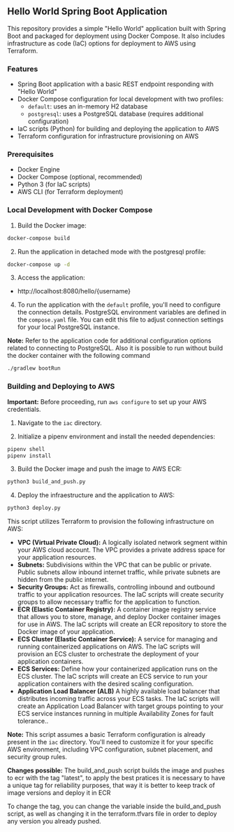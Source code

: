 ## Hello World Spring Boot Application

This repository provides a simple "Hello World" application built with Spring Boot and packaged for deployment using Docker Compose. It also includes infrastructure as code (IaC) options for deployment to AWS using Terraform.

### Features

* Spring Boot application with a basic REST endpoint responding with "Hello World"
* Docker Compose configuration for local development with two profiles:
    * `default`: uses an in-memory H2 database
    * `postgresql`: uses a PostgreSQL database (requires additional configuration)
* IaC scripts (Python) for building and deploying the application to AWS
* Terraform configuration for infrastructure provisioning on AWS

### Prerequisites

* Docker Engine
* Docker Compose (optional, recommended)
* Python 3 (for IaC scripts)
* AWS CLI (for Terraform deployment)

### Local Development with Docker Compose

1. Build the Docker image:

```bash
docker-compose build
```

2. Run the application in detached mode with the postgresql profile:

```bash
docker-compose up -d
```

3. Access the application:

  * http://localhost:8080/hello/{username}

4. To run the application with the `default` profile, you'll need to configure the connection details. PostgreSQL environment variables are defined in the `compose.yaml` file. You can edit this file to adjust connection settings for your local PostgreSQL instance.

**Note:** Refer to the application code for additional configuration options related to connecting to PostgreSQL.
Also it is possible to run without build the docker container with the following command

```bash
./gradlew bootRun
```


### Building and Deploying to AWS

**Important:** Before proceeding, run `aws configure` to set up your AWS credentials.

1. Navigate to the `iac` directory.

2. Initialize a pipenv environment and install the needed dependencies:

```bash
pipenv shell
pipenv install
```

3. Build the Docker image and push the image to AWS ECR:

```bash
python3 build_and_push.py
```

4. Deploy the infraestructure and the application to AWS:

```bash
python3 deploy.py
```

This script utilizes Terraform to provision the following infrastructure on AWS:

* **VPC (Virtual Private Cloud):** A logically isolated network segment within your AWS cloud account. The VPC provides a private address space for your application resources.
* **Subnets:** Subdivisions within the VPC that can be public or private. Public subnets allow inbound internet traffic, while private subnets are hidden from the public internet.
* **Security Groups:** Act as firewalls, controlling inbound and outbound traffic to your application resources. The IaC scripts will create security groups to allow necessary traffic for the application to function.
* **ECR (Elastic Container Registry):** A container image registry service that allows you to store, manage, and deploy Docker container images for use in AWS. The IaC scripts will create an ECR repository to store the Docker image of your application.
* **ECS Cluster (Elastic Container Service):** A service for managing and running containerized applications on AWS. The IaC scripts will provision an ECS cluster to orchestrate the deployment of your application containers.
* **ECS Services:** Define how your containerized application runs on the ECS cluster. The IaC scripts will create an ECS service to run your application containers with the desired scaling configuration.
* **Application Load Balancer (ALB)** A highly available load balancer that distributes incoming traffic across your ECS tasks. The IaC scripts will create an Application Load Balancer with target groups pointing to your ECS service instances running in multiple Availability Zones for fault tolerance..

**Note:** This script assumes a basic Terraform configuration is already present in the `iac` directory. You'll need to customize it for your specific AWS environment, including VPC configuration, subnet placement, and security group rules.

**Changes possible:** The build_and_push script builds the image and pushes to ecr with the tag "latest", to apply the best pratices it is necessary to have a unique tag for reliability purposes, that way it is better to keep track of image versions and deploy it in ECR

To change the tag, you can change the variable inside the build_and_push script, as well as changing it in the terraform.tfvars file in order to deploy any version you already pushed.